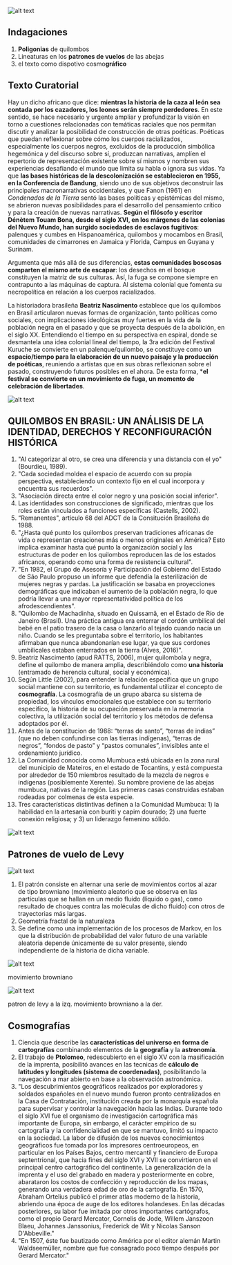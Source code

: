 ![alt text](img/kuruche2024_1.png)

## Indagaciones
1. **Poligonias** de quilombos
2. Lineaturas en los **patrones de vuelos** de las abejas
3. el texto como dispotivo cosmo**gráfico**

## Texto Curatorial 

Hay un dicho africano que dice: **mientras la historia de la caza al león sea contada por los cazadores, los leones serán siempre perdedores**. En este sentido, se hace necesario y urgente ampliar y profundizar la visión en torno a cuestiones relacionadas con temáticas raciales que nos permitan discutir y analizar la posibilidad de construcción de otras poéticas. Poéticas que puedan reflexionar sobre cómo los cuerpos racializados, especialmente los cuerpos negros, excluidos de la producción simbólica hegemónica y del discurso sobre sí,  produzcan narrativas, amplíen el repertorio de representación existente sobre sí mismos y nombren sus experiencias desafiando el mundo que limita su habla o ignora sus vidas. Ya que **las bases históricas de la descolonización se establecieron en 1955, en la Conferencia de Bandung**, siendo
uno de sus objetivos deconstruir las principales macronarrativas occidentales, y que Fanon (1961) en _Condenados de la Tierra_ sentó las bases políticas y epistémicas del mismo, se abrieron nuevas posibilidades para el desarrollo del pensamiento crítico y para la creación de nuevas narrativas. **Según el filósofo y escritor Dénètem Touam Bona, desde el siglo XVI, en los márgenes de las colonias del Nuevo Mundo, han surgido sociedades de esclavos fugitivos**: palenques y cumbes en Hispanoamérica, quilombos y mocambos en Brasil, comunidades de cimarrones en Jamaica y Florida, Campus en Guyana y Surinam.

Argumenta que más allá de sus diferencias, **estas comunidades boscosas comparten el mismo arte de escapar**: los desechos en el bosque constituyen la matriz de sus culturas. Así, la fuga se compone siempre en contrapunto a las máquinas de captura. Al sistema colonial que fomenta su necropolítica en relación a los cuerpos racializados.

La historiadora brasileña **Beatriz Nascimento** establece que los quilombos en Brasil articularon nuevas formas de organización, tanto políticas como sociales, con implicaciones ideológicas muy fuertes en la vida de la población negra en el pasado y que se proyecta después de la abolición, en el siglo XX. Entendiendo el tiempo en su perspectiva en espiral, donde se desmantela una idea colonial lineal del tiempo, la 3ra edición del Festival Kuruche se convierte en un palenque/quilombo, se constituye como **un espacio/tiempo para la elaboración de un nuevo paisaje y la producción de poéticas**, reuniendo a artistas que en sus obras reflexionan sobre el pasado, construyendo
futuros posibles en el ahora. De esta forma, ***el festival se convierte en un movimiento de fuga, un momento de celebración de libertades**.

![alt text](img/kuruche2024_2.png)

## QUILOMBOS EN BRASIL: UN ANÁLISIS DE LA IDENTIDAD, DERECHOS Y RECONFIGURACIÓN HISTÓRICA

1. "Al categorizar al otro, se crea una diferencia y una distancia con el yo" (Bourdieu, 1989).
2. "Cada sociedad moldea el espacio de acuerdo con su propia perspectiva, estableciendo un contexto fijo en el cual incorpora y encuentra sus recuerdos".
3. "Asociación directa entre el color negro y una posición social inferior".
4. Las identidades son construcciones de significado, mientras que los roles están vinculados a funciones específicas (Castells, 2002).
5. “Remanentes", artículo 68 del ADCT de la Consitución Brasileña de 1988.
6. "¿Hasta qué punto los quilombos preservan tradiciones africanas de vida o representan creaciones más o menos originales en América? Esto implica examinar hasta qué punto la organización social y las estructuras de poder en los quilombos reproducen las de los estados africanos, operando como una forma de resistencia cultural".
7. "En 1982, el Grupo de Asesoría y Participación del Gobierno del Estado de São Paulo propuso un informe que defendía la esterilización de mujeres negras y pardas. La justificación se basaba en proyecciones demográficas que indicaban el aumento de la población negra, lo que podría llevar a una mayor representatividad política de los afrodescendientes".
8. "Quilombo de Machadinha, situado en Quissamã, en el Estado de Río de Janeiro (Brasil). Una práctica antigua era enterrar el cordón umbilical del bebé en el patio trasero de la casa o lanzarlo al tejado cuando nacía un niño. Cuando se les preguntaba sobre el territorio, los habitantes afirmaban que nunca abandonarían ese lugar, ya que sus cordones umbilicales estaban enterrados en la tierra (Alves, 2016)". 
9. Beatriz Nascimento (apud RATTS, 2006), mujer quilombola y negra, define el quilombo de manera amplia, describiéndolo como **una historia** (entramado de herencia cultural, social y económica).
10. Según Little (2002), para entender la relación específica que un grupo social mantiene con su territorio, es fundamental utilizar el concepto de **cosmografía**. La cosmografía de un grupo abarca su sistema de propiedad, los vínculos emocionales que establece con su territorio específico, la historia de su ocupación preservada en la memoria colectiva, la utilización social del territorio y los métodos de defensa adoptados por él.
11. Antes de la constitucion de 1988: “terras de santo”, “terras de indias” (que no deben confundirse con las tierras indígenas), “terras de negros”, “fondos de pasto” y “pastos comunales”, invisibles ante el ordenamiento jurídico.
12. La Comunidad conocida como Mumbuca está ubicada en la zona rural del municipio de Mateiros, en el estado de Tocantins, y está compuesta por alrededor de 150 miembros resultado de la mezcla de negros e indígenas (posiblemente Xerente). Su nombre proviene de las abejas mumbuca, nativas de la región. Las primeras casas construidas estaban rodeadas por colmenas de esta especie.
13. Tres características distintivas definen a la Comunidad Mumbuca: 1) la habilidad en la artesanía con buriti y capim dourado; 2) una fuerte conexión religiosa; y 3) un liderazgo femenino sólido.

![alt text](img/30bb8b1ee69cbf0c882142eef593b9b2.avif)


## Patrones de vuelo de Levy 

![alt text](img/protadadosssier.png)

1. El patrón consiste en alternar una serie de movimientos cortos al azar de tipo browniano (movimiento aleatorio que se observa en las partículas que se hallan en un medio fluido (líquido o gas), como resultado de choques contra las moléculas de dicho fluido) con otros de trayectorias más largas.
2. Geometría fractal de la naturaleza
3. Se define como una implementación de los procesos de Markov, en los que la distribución de probabilidad del valor futuro de una variable aleatoria depende únicamente de su valor presente, siendo independiente de la historia de dicha variable. 

![alt text](img/220px-Brownian_motion_large.gif)

movimiento browniano

![alt text](img/levy1a-580x279.png)

patron de levy a la izq. movimiento browniano a la der.


## Cosmografías

1. Ciencia que describe las **características del universo en forma de cartografías** combinando elementos de la **geografía** y la **astronomía**.
3. El trabajo de **Ptolomeo**, redescubierto en el siglo XV con la masificación de la imprenta, posibilitó avances en las tecnicas de **cálculo de latitudes y longitudes (sistema de coordenadas)**, posibilitando la navegación a mar abierto en base a la observación astronómica.
4. "Los descubrimientos geográficos realizados por exploradores y soldados españoles en el nuevo mundo fueron pronto centralizados en la Casa de Contratación, institución creada por la monarquía española para supervisar y controlar la navegación hacia las Indias. Durante todo el siglo XVI fue el organismo de investigación cartográfica más importante de Europa, sin embargo, el carácter empírico de su cartografía y la confidencialidad en que se mantuvo, limitó su impacto en la sociedad. La labor de difusión de los nuevos conocimientos geográficos fue tomada por los impresores centroeuropeos, en particular en los Países Bajos, centro mercantil y financiero de Europa septentrional, que hacia fines del siglo XVI y XVII se convirtieron en el principal centro cartográfico del continente. La generalización de la imprenta y el uso del grabado en madera y posteriormente en cobre, abarataron los costos de confección y reproducción de los mapas, generando una verdadera edad de oro de la cartografía. En 1570, Abraham Ortelius publicó el primer atlas moderno de la historia, abriendo una época de auge de los editores holandeses. En las décadas posteriores, su labor fue imitada por otros importantes cartógrafos, como el propio Gerard Mercator, Cornelis de Jode, Willem Janszoon Blaeu, Johannes Janssonius, Frederick de Wit y Nicolas Sanson D'Abbeville."
5. "En 1507, éste fue bautizado como América por el editor alemán Martin Waldseemüller, nombre que fue consagrado poco tiempo después por Gerard Mercator."

